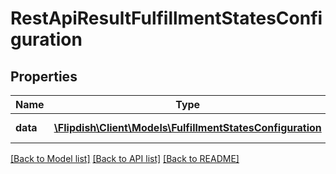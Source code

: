 # RestApiResultFulfillmentStatesConfiguration

## Properties
Name | Type | Description | Notes
------------ | ------------- | ------------- | -------------
**data** | [**\Flipdish\\Client\Models\FulfillmentStatesConfiguration**](FulfillmentStatesConfiguration.md) | Generic data object. | 

[[Back to Model list]](../README.md#documentation-for-models) [[Back to API list]](../README.md#documentation-for-api-endpoints) [[Back to README]](../README.md)


